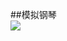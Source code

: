 ##模拟钢琴  
![](https://github.com/XINCGer/Cocos2d-X_Tools/blob/master/Cocos2d-x_Demo/SimulatedPiano/preview.png)
